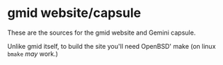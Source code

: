 # gmid website/capsule

These are the sources for the gmid website and Gemini capsule.

Unlike gmid itself, to build the site you'll need OpenBSD' make (on
linux `bmake` *may* work.)
